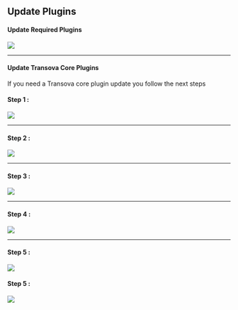 ## Update Plugins
<h4>Update Required Plugins</h4>
<p><img src="/assets/transova/images/update-plugins/1.png"></p>
<hr>
<h4 class="color-base">Update Transova Core Plugins</h4>
If you need a Transova core plugin update you follow the next steps
<h4>Step 1 :</h4>
<p><img src="/assets/transova/images/update-plugins/update_plugin_1.png"></p>
<hr>
<h4>Step 2 :</h4>
<p><img src="/assets/transova/images/update-plugins/update_plugin_2.png"></p>
<hr>
<h4>Step 3 :</h4>
<p><img src="/assets/transova/images/update-plugins/update_plugin_3.png"></p>
<hr>
<h4>Step 4 :</h4>
<p><img src="/assets/transova/images/update-plugins/update_plugin_4.png"></p>
<hr>
<h4>Step 5 :</h4>
<p><img src="/assets/transova/images/update-plugins/update_plugin_5.png"></p>
<h4>Step 5 :</h4>
<p><img src="/assets/transova/images/install-plugins/core-4.png"></p>